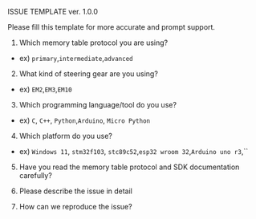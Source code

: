 ISSUE TEMPLATE ver. 1.0.0

Please fill this template for more accurate and prompt support.

1. Which memory table protocol you are using?
- ex) `primary`,`intermediate`,`advanced`

2. What kind of steering gear are you using?
- ex) `EM2`,`EM3`,`EM10`

3. Which programming language/tool do you use?
- ex) `C`, `C++`, `Python`,`Arduino`, `Micro Python`

4. Which platform do you use?
- ex) `Windows 11`, `stm32f103`, `stc89c52`,`esp32 wroom 32`,`Arduino uno r3`,``

5. Have you read the memory table protocol and SDK documentation carefully?

6. Please describe the issue in detail

7. How can we reproduce the issue?